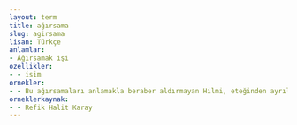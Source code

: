 ```yaml
---
layout: term
title: ağırsama
slug: agirsama
lisan: Türkçe
anlamlar:
- Ağırsamak işi
ozellikler:
- - isim
ornekler:
- - Bu ağırsamaları anlamakla beraber aldırmayan Hilmi, eteğinden ayrılmıyor, peşi sıra yürümekten vazgeçmiyordu.
orneklerkaynak:
- - Refik Halit Karay
---
```


